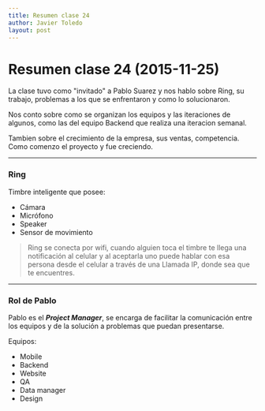 ```yaml
---
title: Resumen clase 24
author: Javier Toledo
layout: post
---
```


Resumen clase 24 (2015-11-25)
=============================

La clase tuvo como "invitado" a Pablo Suarez y nos hablo sobre Ring, su trabajo, problemas a los que se enfrentaron y como lo solucionaron. 

Nos conto sobre como se organizan los equipos y las iteraciones de algunos, como las del equipo Backend que realiza una iteracion semanal. 

Tambien sobre el crecimiento de la empresa, sus ventas, competencia. Como comenzo el proyecto y fue creciendo.

---

### Ring

Timbre inteligente que posee:
* Cámara
* Micrófono
* Speaker
* Sensor de movimiento

>Ring se conecta por wifi, cuando alguien toca el timbre te llega una notificación al celular y al aceptarla uno puede hablar con esa persona desde el celular a través de una Llamada IP, donde sea que te encuentres.

---

### Rol de Pablo 

Pablo es el ***Project Manager***, se encarga de facilitar la comunicación entre los equipos y de la solución a problemas que puedan presentarse.

Equipos:
* Mobile
* Backend
* Website
* QA
* Data manager
* Design

